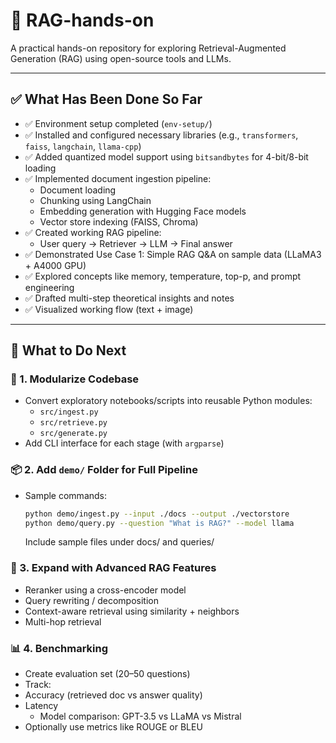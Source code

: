 # 🧠 RAG-hands-on

A practical hands-on repository for exploring Retrieval-Augmented Generation (RAG) using open-source tools and LLMs.

---

## ✅ What Has Been Done So Far

- ✅ Environment setup completed (`env-setup/`)
- ✅ Installed and configured necessary libraries (e.g., `transformers`, `faiss`, `langchain`, `llama-cpp`)
- ✅ Added quantized model support using `bitsandbytes` for 4-bit/8-bit loading
- ✅ Implemented document ingestion pipeline:
  - Document loading
  - Chunking using LangChain
  - Embedding generation with Hugging Face models
  - Vector store indexing (FAISS, Chroma)
- ✅ Created working RAG pipeline:
  - User query → Retriever → LLM → Final answer
- ✅ Demonstrated Use Case 1: Simple RAG Q&A on sample data (LLaMA3 + A4000 GPU)
- ✅ Explored concepts like memory, temperature, top-p, and prompt engineering
- ✅ Drafted multi-step theoretical insights and notes
- ✅ Visualized working flow (text + image)

---

## 🧭 What to Do Next

### 🔧 1. Modularize Codebase

- Convert exploratory notebooks/scripts into reusable Python modules:
  - `src/ingest.py`
  - `src/retrieve.py`
  - `src/generate.py`
- Add CLI interface for each stage (with `argparse`)

### 📦 2. Add `demo/` Folder for Full Pipeline

- Sample commands:
  ```bash
  python demo/ingest.py --input ./docs --output ./vectorstore
  python demo/query.py --question "What is RAG?" --model llama
  ```
  
  Include sample files under docs/ and queries/


### 🤖 3. Expand with Advanced RAG Features
- Reranker using a cross-encoder model
- Query rewriting / decomposition
- Context-aware retrieval using similarity + neighbors
- Multi-hop retrieval

### 📊 4. Benchmarking
-	Create evaluation set (20–50 questions)
-	Track:
  - Accuracy (retrieved doc vs answer quality)
  - Latency
	- Model comparison: GPT-3.5 vs LLaMA vs Mistral
- Optionally use metrics like ROUGE or BLEU
